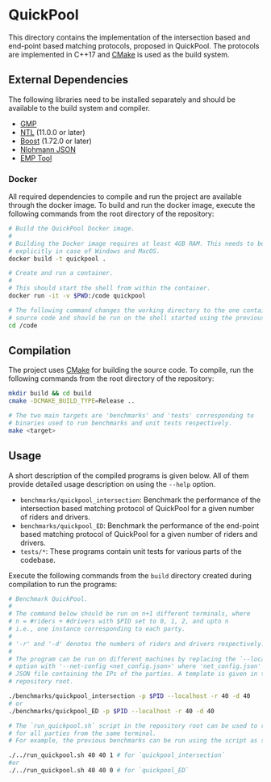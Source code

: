 # QuickPool

This directory contains the implementation of the intersection based and end-point based matching protocols, proposed in QuickPool.
The protocols are implemented in C++17 and [CMake](https://cmake.org/) is used as the build system.

## External Dependencies
The following libraries need to be installed separately and should be available to the build system and compiler.

- [GMP](https://gmplib.org/)
- [NTL](https://www.shoup.net/ntl/) (11.0.0 or later)
- [Boost](https://www.boost.org/) (1.72.0 or later)
- [Nlohmann JSON](https://github.com/nlohmann/json)
- [EMP Tool](https://github.com/emp-toolkit/emp-tool)

### Docker
All required dependencies to compile and run the project are available through the docker image.
To build and run the docker image, execute the following commands from the root directory of the repository:

```sh
# Build the QuickPool Docker image.
#
# Building the Docker image requires at least 4GB RAM. This needs to be set 
# explicitly in case of Windows and MacOS.
docker build -t quickpool .

# Create and run a container.
#
# This should start the shell from within the container.
docker run -it -v $PWD:/code quickpool

# The following command changes the working directory to the one containing the 
# source code and should be run on the shell started using the previous command.
cd /code
```

## Compilation
The project uses [CMake](https://cmake.org/) for building the source code. 
To compile, run the following commands from the root directory of the repository:

```sh
mkdir build && cd build
cmake -DCMAKE_BUILD_TYPE=Release ..

# The two main targets are 'benchmarks' and 'tests' corresponding to
# binaries used to run benchmarks and unit tests respectively.
make <target>
```

## Usage
A short description of the compiled programs is given below.
All of them provide detailed usage description on using the `--help` option.

- `benchmarks/quickpool_intersection`: Benchmark the performance of the intersection based matching protocol of QuickPool for a given number of riders and drivers.
- `benchmarks/quickpool_ED`: Benchmark the performance of the end-point based matching protocol of QuickPool for a given number of riders and drivers.
- `tests/*`: These programs contain unit tests for various parts of the codebase. 

Execute the following commands from the `build` directory created during compilation to run the programs:
```sh
# Benchmark QuickPool.
#
# The command below should be run on n+1 different terminals, where 
# n = #riders + #drivers with $PID set to 0, 1, 2, and upto n 
# i.e., one instance corresponding to each party.
#
# '-r' and '-d' denotes the numbers of riders and drivers respectively.
#
# The program can be run on different machines by replacing the `--localhost`
# option with '--net-config <net_config.json>' where 'net_config.json' is a
# JSON file containing the IPs of the parties. A template is given in the
# repository root.

./benchmarks/quickpool_intersection -p $PID --localhost -r 40 -d 40
# or
./benchmarks/quickpool_ED -p $PID --localhost -r 40 -d 40

# The `run_quickpool.sh` script in the repository root can be used to run the programs 
# for all parties from the same terminal.
# For example, the previous benchmarks can be run using the script as shown below.

./../run_quickpool.sh 40 40 1 # for `quickpool_intersection`
#or
./../run_quickpool.sh 40 40 0 # for `quickpool_ED`
```
